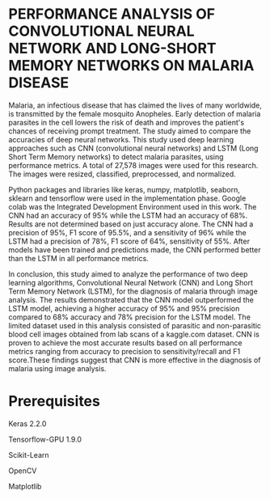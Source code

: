 
 # PERFORMANCE ANALYSIS OF CONVOLUTIONAL NEURAL NETWORK AND LONG-SHORT MEMORY NETWORKS ON MALARIA DISEASE

Malaria, an infectious disease that has claimed the lives of many worldwide, is transmitted by the female mosquito Anopheles. Early detection of malaria parasites in the cell lowers the risk of death and improves the patient's chances of receiving prompt treatment. The study aimed to compare the accuracies of deep neural networks. This study used deep learning approaches such as CNN (convolutional neural networks) and LSTM (Long Short Term Memory networks) to detect malaria parasites, using performance metrics. A total of 27,578 images were used for this research. The images were resized, classified, preprocessed, and normalized.

Python packages and libraries like keras, numpy, matplotlib, seaborn, sklearn and tensorflow were used in the implementation phase. Google colab was the Integrated Development Environment used in this work. 
The CNN had an accuracy of 95% while the LSTM had an accuracy of 68%. Results are not determined based on just accuracy alone. The CNN had a precision of 95%, F1 score of 95.5%,  and a sensitivity of 96% while the LSTM had a precision of 78%, F1 score of 64%, sensitivity of 55%.  After models have been trained and predictions made, the CNN performed better than the LSTM in all performance metrics. 

In conclusion, this study aimed to analyze the performance of two deep learning algorithms, Convolutional Neural Network (CNN) and Long Short Term Memory Network (LSTM), for the diagnosis of malaria through image analysis. The results demonstrated that the CNN model outperformed the LSTM model, achieving a higher accuracy of 95% and 95% precision compared to 68% accuracy and 78% precision for the LSTM model. The limited dataset used in this analysis consisted of parasitic and non-parasitic blood cell images obtained from lab scans of a kaggle.com dataset. CNN is proven to achieve the most accurate results based on all performance metrics ranging from accuracy to precision to sensitivity/recall and F1 score.These findings suggest that CNN is more effective in the diagnosis of malaria using image analysis.


# Prerequisites
Keras 2.2.0

Tensorflow-GPU 1.9.0

Scikit-Learn

OpenCV

Matplotlib



